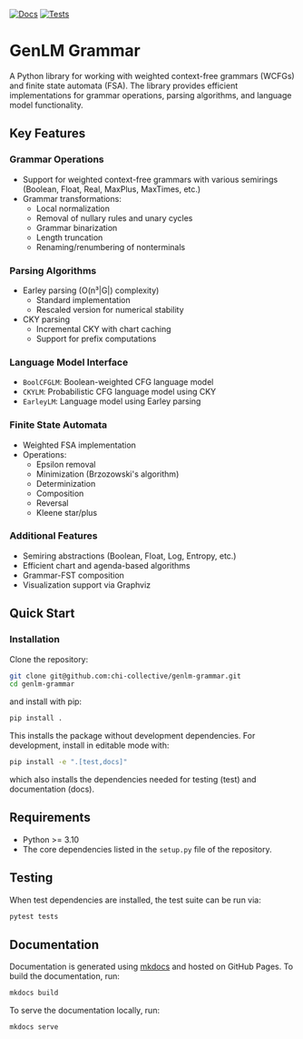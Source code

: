 [![Docs](https://github.com/chi-collective/genlm-grammar/actions/workflows/docs.yml/badge.svg)](https://probcomp.github.io/genlm-cfg/)
[![Tests](https://github.com/chi-collective/genlm-grammar/actions/workflows/pytest.yml/badge.svg)](https://github.com/probcomp/genlm-cfg/actions/workflows/pytest.yml)

# GenLM Grammar

A Python library for working with weighted context-free grammars (WCFGs) and finite state automata (FSA). The library provides efficient implementations for grammar operations, parsing algorithms, and language model functionality.

## Key Features

### Grammar Operations
- Support for weighted context-free grammars with various semirings (Boolean, Float, Real, MaxPlus, MaxTimes, etc.)
- Grammar transformations:
  - Local normalization
  - Removal of nullary rules and unary cycles
  - Grammar binarization
  - Length truncation
  - Renaming/renumbering of nonterminals

### Parsing Algorithms
- Earley parsing (O(n³|G|) complexity)
  - Standard implementation
  - Rescaled version for numerical stability
- CKY parsing
  - Incremental CKY with chart caching
  - Support for prefix computations

### Language Model Interface
- `BoolCFGLM`: Boolean-weighted CFG language model
- `CKYLM`: Probabilistic CFG language model using CKY
- `EarleyLM`: Language model using Earley parsing

### Finite State Automata
- Weighted FSA implementation
- Operations:
  - Epsilon removal
  - Minimization (Brzozowski's algorithm)
  - Determinization
  - Composition
  - Reversal
  - Kleene star/plus

### Additional Features
- Semiring abstractions (Boolean, Float, Log, Entropy, etc.)
- Efficient chart and agenda-based algorithms
- Grammar-FST composition
- Visualization support via Graphviz

## Quick Start

### Installation

Clone the repository:

```bash
git clone git@github.com:chi-collective/genlm-grammar.git
cd genlm-grammar
```

and install with pip:

```bash
pip install .
```

This installs the package without development dependencies. For development, install in editable mode with:

```bash
pip install -e ".[test,docs]"
```
which also installs the dependencies needed for testing (test) and documentation (docs).

## Requirements

- Python >= 3.10
- The core dependencies listed in the `setup.py` file of the repository.

## Testing

When test dependencies are installed, the test suite can be run via:
```bash
pytest tests
```

## Documentation

Documentation is generated using [mkdocs](https://www.mkdocs.org/) and hosted on GitHub Pages. To build the documentation, run:

```bash
mkdocs build
```

To serve the documentation locally, run:

```bash
mkdocs serve
```
